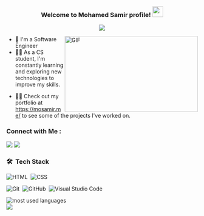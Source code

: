 
<!-- <img width="250" align="right" src="https://c.tenor.com/_DOBjnGspYAAAAAM/code-coding.gif"> -->


<h3 align="center">
  Welcome to Mohamed Samir profile!
  <img src="https://media.giphy.com/media/hvRJCLFzcasrR4ia7z/giphy.gif" width="28">
</h3>

<!-- Typing SVG by DenverCoder1 - https://github.com/DenverCoder1/readme-typing-svg -->
<p align="center">
  <a href="https://github.com/DenverCoder1/readme-typing-svg"><img src="https://readme-typing-svg.herokuapp.com/?lines=Front-End%20web%20developer;Always%20learning%20new%20things&font=Fira%20Code&center=true&width=440&height=45&color=f75c7e&vCenter=true&size=22"></a>
</p> 

<img align="right" alt="GIF" src="https://github.com/abhisheknaiidu/abhisheknaiidu/blob/master/code.gif?raw=true" width="350" height="200" />


- 🏢 I'm a Software Engineer 
- 👨‍💻 As a CS student, I'm constantly learning and exploring new technologies to improve my skills.
<!-- - 💬 Ask me about my experience with JavaScript, ReactJS, and NodeJS, or anything related to web development. -->
<!-- - ⚡ Fun Fact: I'm a coffee enthusiast and my perfect day would start and end with a cup of coffee. -->
- 👨‍💻 Check out my portfolio at https://mosamir.me/ to see some of the projects I've worked on.


### Connect with Me :

<a href="https://linkedin.com/in/mohamed-samir-a04705200" target="_blank"><img src="https://img.shields.io/badge/-Mohamed%20Samir-0077B5?style=for-the-badge&logo=Linkedin&logoColor=white"/></a>
<a href="https://t.me/MoSamir_0" target="_blank"><img src="https://img.shields.io/badge/-Mohamed%20Samir-0077B5?style=for-the-badge&logo=Telegram&logoColor=white"/></a>
### 🛠 &nbsp;Tech Stack
<!-- ![JavaScript](https://img.shields.io/badge/-JavaScript-05122A?style=flat&logo=javascript)&nbsp;
![Bootstrap](https://img.shields.io/badge/-Bootstrap-05122A?style=flat&logo=bootstrap&logoColor=563D7C)&nbsp; -->
![HTML](https://img.shields.io/badge/-HTML-05122A?style=flat&logo=HTML5)&nbsp;
![CSS](https://img.shields.io/badge/-CSS-05122A?style=flat&logo=CSS3&logoColor=1572B6)&nbsp;
<!-- ![React.js](https://img.shields.io/badge/-React-05122A?style=flat&logo=react)
![Node.js](https://img.shields.io/badge/-Node.js-05122A?style=flat&logo=node.js&logoColor=339933)&nbsp; -->
![Git](https://img.shields.io/badge/-Git-05122A?style=flat&logo=git)&nbsp;
![GitHub](https://img.shields.io/badge/-GitHub-05122A?style=flat&logo=github)&nbsp;
![Visual Studio Code](https://img.shields.io/badge/-Visual%20Studio%20Code-05122A?style=flat&logo=visual-studio-code&logoColor=007ACC)&nbsp;
<!-- ![Sass](https://img.shields.io/badge/-Sass-05122A?style=flat&logo=sass)&nbsp;
![GraphQL](https://img.shields.io/badge/-GraphQL-05122A?style=flat&logo=GraphQL)&nbsp;
![MongoDB](https://img.shields.io/badge/-MongoDB-05122A?style=flat&logo=MongoDB)&nbsp;
![Python](https://img.shields.io/badge/-Python%20-05122A?style=flat&logo=python)&nbsp;

 -->


<img align="left" src="https://github-readme-stats.vercel.app/api/top-langs?username=MoSamir1&show_icons=true&locale=en&layout=compact&theme=radical" alt="most used languages" />
<br>
<a href="https://komarev.com/ghpvc/?username=MoSamir1&style=for-the-badge">
    <img src="https://komarev.com/ghpvc/?username=MoSamir1&style=for-the-badge">
</a>
